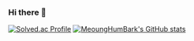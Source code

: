 ### Hi there 👋
[![Solved.ac Profile](http://mazassumnida.wtf/api/v2/generate_badge?boj=aliw3)](https://solved.ac/aliw3/)
[![MeoungHumBark's GitHub stats](https://github-readme-stats.vercel.app/api?username=MeoungHumBark)](https://github.com/MeoungHumBark/github-readme-stats)
<!--
**MeoungHumBark/MeoungHumBark** is a ✨ _special_ ✨ repository because its `README.md` (this file) appears on your GitHub profile.

Here are some ideas to get you started:

- 🔭 I’m currently working on ...
- 🌱 I’m currently learning ...
- 👯 I’m looking to collaborate on ...
- 🤔 I’m looking for help with ...
- 💬 Ask me about ...
- 📫 How to reach me: ...
- 😄 Pronouns: ...
- ⚡ Fun fact: ...
-->
